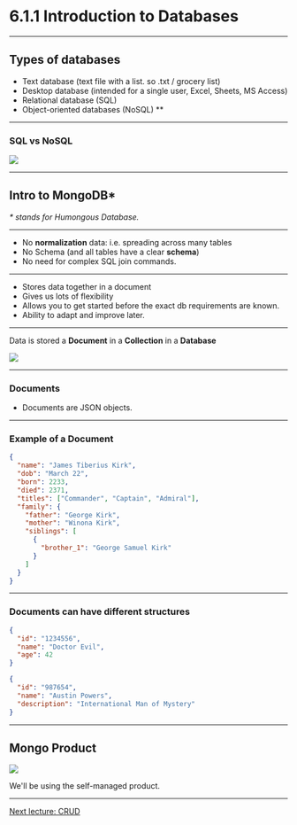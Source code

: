 # 6.1.1 Introduction to Databases

---

## Types of databases

- Text database (text file with a list. so .txt / grocery list)
- Desktop database (intended for a single user, Excel, Sheets, MS Access)
- Relational database (SQL)
- Object-oriented databases (NoSQL) **

---

### SQL vs NoSQL

<img src='./assets/mongo_vs_relational.png' />

---

## Intro to MongoDB\*

_\* stands for Humongous Database._

---

- No **normalization** data: i.e. spreading across many tables
- No Schema (and all tables have a clear **schema**)
- No need for complex SQL join commands.

---

- Stores data together in a document
- Gives us lots of flexibility
- Allows you to get started before the exact db requirements are known.
- Ability to adapt and improve later.

---

Data is stored a **Document** in a **Collection** in a **Database**

<img src='./assets/db-coll-doc.png' />

---

### Documents

- Documents are JSON objects.

---

### Example of a Document

```json
{
  "name": "James Tiberius Kirk",
  "dob": "March 22",
  "born": 2233,
  "died": 2371,
  "titles": ["Commander", "Captain", "Admiral"],
  "family": {
    "father": "George Kirk",
    "mother": "Winona Kirk",
    "siblings": [
      {
        "brother_1": "George Samuel Kirk"
      }
    ]
  }
}
```

---

### Documents can have different structures

```json
{
  "id": "1234556",
  "name": "Doctor Evil",
  "age": 42
}

{
  "id": "987654",
  "name": "Austin Powers",
  "description": "International Man of Mystery"
}
```

---

## Mongo Product

<img src='./assets/mongo_overview.png' />

We'll be using the self-managed product.

---

[Next lecture: CRUD](../lecture-2-crud)
